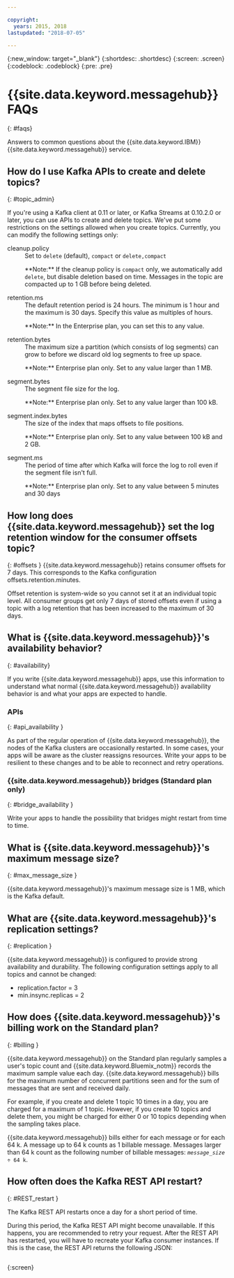 ```yaml
---

copyright:
  years: 2015, 2018
lastupdated: "2018-07-05"

---
```


{:new_window: target="_blank"}
{:shortdesc: .shortdesc}
{:screen: .screen}
{:codeblock: .codeblock}
{:pre: .pre}

# {{site.data.keyword.messagehub}} FAQs
{: #faqs}

Answers to common questions about the {{site.data.keyword.IBM}} {{site.data.keyword.messagehub}} service.

<!--17/10/17 - Karen: same info duplicated at messagehub104 -->
## How do I use Kafka APIs to create and delete topics?
{: #topic_admin}

If you're using a Kafka client at 0.11 or later, or Kafka Streams at 0.10.2.0 or later, you can use APIs to create and delete topics. We've put some restrictions on the settings allowed when you create topics. Currently, you can modify the following settings only:

<dl>
<dt>cleanup.policy</dt>
<dd>Set to <code>delete</code> (default), <code>compact</code> or <code>delete,compact</code>
<p>**Note:**
If the cleanup policy is <code>compact</code> only, we automatically add <code>delete</code>, but disable deletion based on time. Messages in the topic are compacted up to 1 GB before being deleted.</p>
</dd>

<dt>retention.ms</dt>
<dd>The default retention period is 24 hours. The minimum is 1 hour and the maximum is
30 days. Specify this value as multiples of hours.

<p>**Note:**
In the Enterprise plan, you can set this to any value.</p>
</dd>

<dt>retention.bytes</dt>
<dd>The maximum size a partition (which consists of log segments) can grow to before we discard old log segments to free up space.

<p>**Note:**
Enterprise plan only. Set to any value larger than 1 MB.</p>
</dd>

<dt>segment.bytes</dt>
<dd>The segment file size for the log.

<p>**Note:**
Enterprise plan only. Set to any value larger than 100 kB.</p>
</dd>

<dt>segment.index.bytes</dt>
<dd>The size of the index that maps offsets to file positions. 

<p>**Note:**
Enterprise plan only. Set to any value between 100 kB and 2 GB.</p>
</dd>

<dt>segment.ms</dt>
<dd>The period of time after which Kafka will force the log to roll even if the segment file isn't full. 

<p>**Note:**
Enterprise plan only. Set to any value between 5 minutes and 30 days</p>
</dd>
</dl>


## How long does {{site.data.keyword.messagehub}} set the log retention window for the consumer offsets topic?
{: #offsets }
{{site.data.keyword.messagehub}} retains consumer offsets for 7 days. This corresponds to the Kafka configuration offsets.retention.minutes. 

Offset retention is system-wide so you cannot set it at an individual topic level. All consumer groups get only 7 days of stored offsets even if using a topic with a log retention that has been increased to the maximum of 30 days. 

## What is {{site.data.keyword.messagehub}}'s availability behavior?
{: #availability}

If you write {{site.data.keyword.messagehub}} apps, use this information to understand what normal {{site.data.keyword.messagehub}} availability behavior is and what your apps are expected to handle.

### APIs
{: #api_availability }

As part of the regular operation of {{site.data.keyword.messagehub}}, the nodes of the Kafka clusters are occasionally restarted.
In some cases, your apps will be aware as the cluster reassigns resources. Write your apps to be resilient
to these changes and to be able to reconnect and retry operations.

### {{site.data.keyword.messagehub}} bridges (Standard plan only)
{: #bridge_availability }

Write your apps to handle the possibility that bridges might restart from time to time.

## What is {{site.data.keyword.messagehub}}'s maximum message size? 
{: #max_message_size }

{{site.data.keyword.messagehub}}'s maximum message size is 1 MB, which is the Kafka default. 

## What are {{site.data.keyword.messagehub}}'s replication settings? 
{: #replication }

{{site.data.keyword.messagehub}} is configured to provide strong availability and durability.
The following configuration settings apply to all topics and cannot be changed:
* replication.factor = 3
* min.insync.replicas = 2

## How does {{site.data.keyword.messagehub}}'s billing work on the Standard plan? 
{: #billing }

{{site.data.keyword.messagehub}} on the Standard plan regularly samples a user's topic count and {{site.data.keyword.Bluemix_notm}} records the maximum sample value each day. {{site.data.keyword.messagehub}} bills for the maximum number of concurrent partitions seen and for the sum of messages that are sent and received daily.

For example, if you create and delete 1 topic 10 times in a day, you are charged for a maximum of 1 topic. However, if you create 10 topics and delete them, you might be charged for either 0 or 10 topics depending when the sampling takes place.

{{site.data.keyword.messagehub}} bills either for each message or for each 64 k. A message up to 64 k counts as 1 billable message. Messages larger than 64 k count as the following number of billable messages: <code><var class="keyword varname">message_size</var> &divide; 64 k</code>.

<!--12/04/18 - Karen: same info duplicated at messagehub057 -->
## How often does the Kafka REST API restart? 
{: #REST_restart }

The Kafka REST API restarts once a day for a short period of
time. 

During this period, the Kafka REST API might become
unavailable. If this happens, you are recommended to retry your
request. After the REST API has restarted, you will have to
recreate your Kafka consumer instances. If this is the case, the
REST API returns the following JSON:

```'{"error_code":40403,"message":"Consumer instance not found."}'
```
{:screen}






